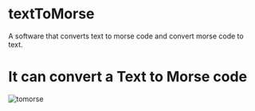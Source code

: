 # textToMorse
A software that converts text to morse code and convert morse code to text.

# It can convert a Text to Morse code

![tomorse](https://user-images.githubusercontent.com/16313961/42855568-c38e880c-8a5e-11e8-89b8-7c6a80a05d26.gif)
